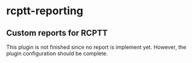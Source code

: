 # rcptt-reporting
## Custom reports for RCPTT

This plugin is not finished since no report is implement yet. However, the plugin configuration should be complete.
